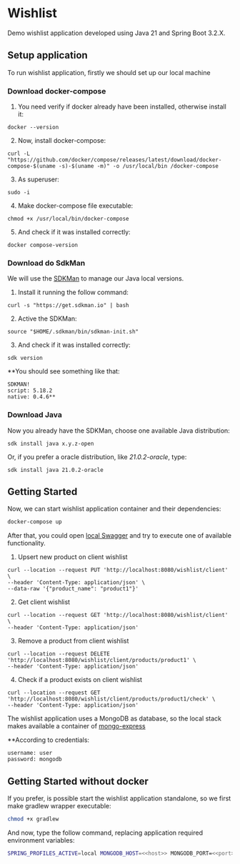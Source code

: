 # Wishlist

Demo wishlist application developed using Java 21 and Spring Boot 3.2.X.

## Setup application

To run wishlist application, firstly we should set up our local machine

### Download docker-compose

1. You need verify if docker already have been installed, otherwise install it:

```shell
docker --version
```

2. Now, install docker-compose:

```shell
curl -L "https://github.com/docker/compose/releases/latest/download/docker-compose-$(uname -s)-$(uname -m)" -o /usr/local/bin /docker-compose
```

3. As superuser:

```shell
sudo -i
```

4. Make docker-compose file executable:

```shell
chmod +x /usr/local/bin/docker-compose
```

5. And check if it was installed correctly:

```shell
docker compose-version
```

### Download do SdkMan

We will use the [SDKMan](https://get.sdkman.io) to manage our Java local versions.

1. Install it running the follow command:

```shell
curl -s "https://get.sdkman.io" | bash
```

2. Active the SDKMan:

```shell
source "$HOME/.sdkman/bin/sdkman-init.sh"
```

3. And check if it was installed correctly:

```shell
sdk version
```

**You should see something like that:
```
SDKMAN!
script: 5.18.2
native: 0.4.6**
```

### Download Java

Now you already have the SDKMan, choose one available Java distribution:

```shell
sdk install java x.y.z-open
```

Or, if you prefer a oracle distribution, like *21.0.2-oracle*, type:

```shell
sdk install java 21.0.2-oracle
```

## Getting Started

Now, we can start wishlist application container and their dependencies:

```bash
docker-compose up
```

After that, you could open [local Swagger](http://localhost:8080/swagger-ui/index.htm)
and try to execute one of available functionality.

1. Upsert new product on client wishlist

````shell
curl --location --request PUT 'http://localhost:8080/wishlist/client' \
--header 'Content-Type: application/json' \
--data-raw '{"product_name": "product1"}'
````

2. Get client wishlist

````shell
curl --location --request GET 'http://localhost:8080/wishlist/client' \
--header 'Content-Type: application/json'
````

3. Remove a product from client wishlist

````shell
curl --location --request DELETE 'http://localhost:8080/wishlist/client/products/product1' \
--header 'Content-Type: application/json'
````

4. Check if a product exists on client wishlist

````shell
curl --location --request GET 'http://localhost:8080/wishlist/client/products/product1/check' \
--header 'Content-Type: application/json'
````

The wishlist application uses a MongoDB as database,
so the local stack makes available a container of [mongo-express](https://github.com/mongo-express/mongo-express)

**According to credentials:
```
username: user
password: mongodb
```

## Getting Started without docker

If you prefer, is possible start the wishlist application standalone, so we first make gradlew wrapper executable:

```bash
chmod +x gradlew
```

And now, type the follow command, replacing application required environment variables:

```bash
SPRING_PROFILES_ACTIVE=local MONGODB_HOST=<<host>> MONGODB_PORT=<<port>> MONGODB_USERNAME=<<username>> MONGODB_PASSWORD=<<password>> ./gradlew bootRun
```
